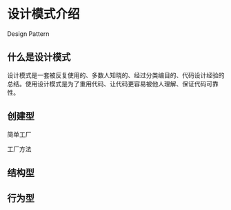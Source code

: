 # 设计模式介绍

Design Pattern

## 什么是设计模式

 设计模式是一套被反复使用的、多数人知晓的、经过分类编目的、代码设计经验的总结。使用设计模式是为了重用代码、让代码更容易被他人理解、保证代码可靠性。

## 创建型

简单工厂

工厂方法


## 结构型


## 行为型

